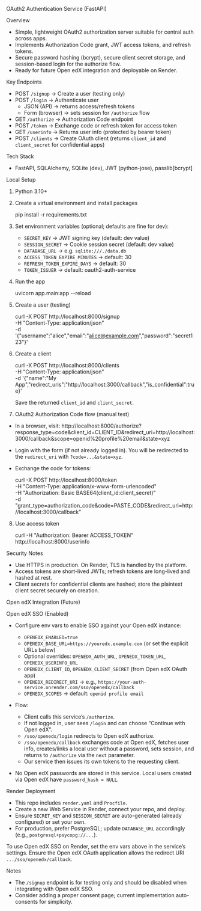 OAuth2 Authentication Service (FastAPI)

Overview

- Simple, lightweight OAuth2 authorization server suitable for central auth across apps.
- Implements Authorization Code grant, JWT access tokens, and refresh tokens.
- Secure password hashing (bcrypt), secure client secret storage, and session-based login for the authorize flow.
- Ready for future Open edX integration and deployable on Render.

Key Endpoints

- POST `/signup` → Create a user (testing only)
- POST `/login` → Authenticate user
  - JSON (API) → returns access/refresh tokens
  - Form (browser) → sets session for `/authorize` flow
- GET `/authorize` → Authorization Code endpoint
- POST `/token` → Exchange code or refresh token for access token
- GET `/userinfo` → Returns user info (protected by bearer token)
- POST `/clients` → Create OAuth client (returns `client_id` and `client_secret` for confidential apps)

Tech Stack

- FastAPI, SQLAlchemy, SQLite (dev), JWT (python-jose), passlib[bcrypt]

Local Setup

1) Python 3.10+
2) Create a virtual environment and install packages

   pip install -r requirements.txt

3) Set environment variables (optional; defaults are fine for dev):

   - `SECRET_KEY` → JWT signing key (default: dev value)
   - `SESSION_SECRET` → Cookie session secret (default: dev value)
   - `DATABASE_URL` → e.g. `sqlite:///./data.db`
   - `ACCESS_TOKEN_EXPIRE_MINUTES` → default: 30
   - `REFRESH_TOKEN_EXPIRE_DAYS` → default: 30
   - `TOKEN_ISSUER` → default: oauth2-auth-service

4) Run the app

   uvicorn app.main:app --reload

5) Create a user (testing)

   curl -X POST http://localhost:8000/signup \
     -H "Content-Type: application/json" \
     -d '{"username":"alice","email":"alice@example.com","password":"secret123"}'

6) Create a client

   curl -X POST http://localhost:8000/clients \
     -H "Content-Type: application/json" \
     -d '{"name":"My App","redirect_uris":"http://localhost:3000/callback","is_confidential":true}'

   Save the returned `client_id` and `client_secret`.

7) OAuth2 Authorization Code flow (manual test)

- In a browser, visit:
  http://localhost:8000/authorize?response_type=code&client_id=CLIENT_ID&redirect_uri=http://localhost:3000/callback&scope=openid%20profile%20email&state=xyz
- Login with the form (if not already logged in). You will be redirected to the `redirect_uri` with `?code=...&state=xyz`.
- Exchange the code for tokens:

  curl -X POST http://localhost:8000/token \
    -H "Content-Type: application/x-www-form-urlencoded" \
    -H "Authorization: Basic BASE64(client_id:client_secret)" \
    -d "grant_type=authorization_code&code=PASTE_CODE&redirect_uri=http://localhost:3000/callback"

8) Use access token

   curl -H "Authorization: Bearer ACCESS_TOKEN" http://localhost:8000/userinfo

Security Notes

- Use HTTPS in production. On Render, TLS is handled by the platform.
- Access tokens are short-lived JWTs; refresh tokens are long-lived and hashed at rest.
- Client secrets for confidential clients are hashed; store the plaintext client secret securely on creation.

Open edX Integration (Future)

Open edX SSO (Enabled)

- Configure env vars to enable SSO against your Open edX instance:
  - `OPENEDX_ENABLED=true`
  - `OPENEDX_BASE_URL=https://youredx.example.com` (or set the explicit URLs below)
  - Optional overrides: `OPENEDX_AUTH_URL`, `OPENEDX_TOKEN_URL`, `OPENEDX_USERINFO_URL`
  - `OPENEDX_CLIENT_ID`, `OPENEDX_CLIENT_SECRET` (from Open edX OAuth app)
  - `OPENEDX_REDIRECT_URI` → e.g., `https://your-auth-service.onrender.com/sso/openedx/callback`
  - `OPENEDX_SCOPES` → default: `openid profile email`

- Flow:
  - Client calls this service’s `/authorize`.
  - If not logged in, user sees `/login` and can choose “Continue with Open edX”.
  - `/sso/openedx/login` redirects to Open edX authorize.
  - `/sso/openedx/callback` exchanges code at Open edX, fetches user info, creates/links a local user without a password, sets session, and returns to `/authorize` via the `next` parameter.
  - Our service then issues its own tokens to the requesting client.

- No Open edX passwords are stored in this service. Local users created via Open edX have `password_hash = NULL`.

Render Deployment

- This repo includes `render.yaml` and `Procfile`.
- Create a new Web Service in Render, connect your repo, and deploy.
- Ensure `SECRET_KEY` and `SESSION_SECRET` are auto-generated (already configured) or set your own.
- For production, prefer PostgreSQL; update `DATABASE_URL` accordingly (e.g., `postgresql+psycopg://...`).

To use Open edX SSO on Render, set the env vars above in the service’s settings. Ensure the Open edX OAuth application allows the redirect URI `.../sso/openedx/callback`.

Notes

- The `/signup` endpoint is for testing only and should be disabled when integrating with Open edX SSO.
- Consider adding a proper consent page; current implementation auto-consents for simplicity.
